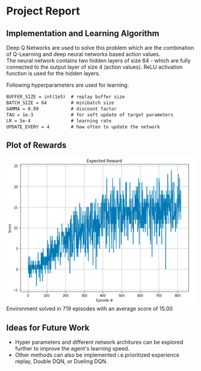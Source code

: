 #  Project Report

## Implementation and Learning Algorithm  
Deep Q Networks are used to solve this problem which are the combination of Q-Learning and deep neural networks based action values.  
The neural network contains two hidden layers of size 64 - which are fully connected to the output layer of size 4 (action values). ReLU activation function is used for the hidden layers.  

Following hyperparameters are used for learning:  
~~~
BUFFER_SIZE = int(1e5)  # replay buffer size
BATCH_SIZE = 64         # minibatch size
GAMMA = 0.99            # discount factor
TAU = 1e-3              # for soft update of target parameters
LR = 5e-4               # learning rate 
UPDATE_EVERY = 4        # how often to update the network
~~~

##  Plot of Rewards
![Expected Rewards](reward.png)  
Environment solved in 719 episodes with an average score of 15.00

##  Ideas for Future Work  
- Hyper parameters and different network architures can be explored further to improve the agent's learning speed.
- Other methods can also be implemented i.e.prioritized experience replay, Double DQN, or Dueling DQN.
